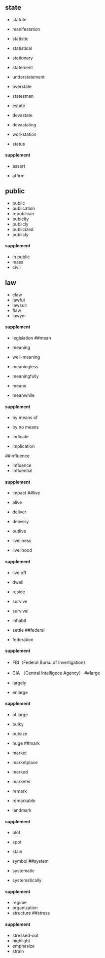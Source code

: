 ## state
- statute

- manifestation

- statistic

- statistical

- stationary

- statement

- understatement

- overstate

- statesman

- estate

- devastate

- devastating

- workstation

- status

#### supplement

- assert

- affirm
## public

- public
- publication
- republican
- pubicity
- publicly
- publicized
- publicly

#### supplement

- in public
- mass
- civil
## law

- claw
- lawful
- lawsuit
- flaw
- lawyer
#### supplement

- legisiation
##mean

- meaning
- well-meaning
- meaningless
- meaningfully
- means
- meanwhile
#### supplement

- by  means of

- by  no means

- indicate

- implication

##influence

- influence
- influential
#### supplement

- impact
##live

- alive
- deliver
- delivery
- outlive
- liveliness
- livelihood
#### supplement

- live off
- dwell
- reside
- survive
- survival
- inhabit
- settle
##federal

- federation
#### supplement

- FBI（Federal Bursu of Invertigation）
- CIA （Central Intelligece Agency）
##large

- largely
- enlarge
#### supplement

- at large
- bulky
- outsize
- huge
##mark

- market
- marketplace
- marked
- marketer
- remark
- remarkable
- landmark
#### supplement

- blot
- spot
- stain
- symbol
##system

- systematic
- systematically
#### supplement

- regime
- organization
- structure
##stress

#### supplement

- stressed-out
- highlight
- emphasize
- strain​